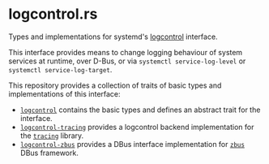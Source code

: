 # logcontrol.rs

Types and implementations for systemd's [logcontrol] interface.

This interface provides means to change logging behaviour of system services at runtime, over D-Bus, or via `systemctl service-log-level` or `systemctl service-log-target`.

This repository provides a collection of traits of basic types and implementations of this interface:

- [`logcontrol`](./logcontrol) contains the basic types and defines an abstract trait for the interface.
- [`logcontrol-tracing`](./tracing) provides a logcontrol backend implementation for the [`tracing`][tracing] library.
- [`logcontrol-zbus`](./zbus) provides a DBus interface implementation for [`zbus`][zbus] DBus framework.

[logcontrol]: https://www.freedesktop.org/software/systemd/man/org.freedesktop.LogControl1.html#
[tracing]: https://github.com/tokio-rs/tracing
[zbus]: https://github.com/dbus2/zbus
